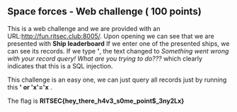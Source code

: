 ## Space forces - Web challenge ( 100 points)

This is a web challenge and we are provided with an URL:http://fun.ritsec.club:8005/.
Upon opening we can see that we are presented with **Ship leaderboard** If we enter one of the presented ships, we can see its records.
If we type **'**, the text changed to *Something went wrong with your record query! What are you trying to do???* which clearly indicates that this is a SQL injection.

This challenge is an easy one, we can just query all records just by running this **' or 'x'='x** . 

The flag is **RITSEC{hey_there_h4v3_s0me_point$_3ny2Lx}**  
